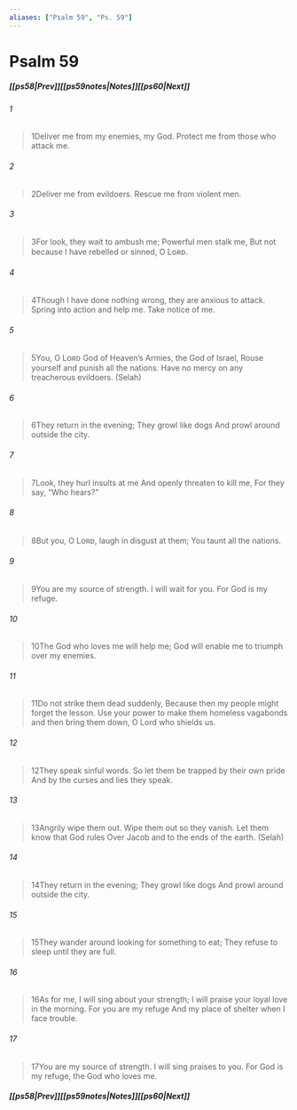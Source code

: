 ```yaml
---
aliases: ["Psalm 59", "Ps. 59"]
---
```

# Psalm 59
##### <span class=arrow-left></span>[[ps58|Prev]]<span class=navigation-separator></span>[[ps59notes|Notes]]<span class=navigation-separator></span>[[ps60|Next]]<span class=arrow-right></span>
###### 1
><span class=verse-first-poetry>1</span>Deliver me from my enemies, my God.
>Protect me from those who attack me.
###### 2
><span class=verse-body-poetry>2</span>Deliver me from evildoers.
>Rescue me from violent men.
###### 3
><span class=verse-body-poetry>3</span>For look, they wait to ambush me;
>Powerful men stalk me,
>But not because I have rebelled or sinned, O Lᴏʀᴅ.
###### 4
><span class=verse-body-poetry>4</span>Though I have done nothing wrong, they are anxious to attack.
>Spring into action and help me. Take notice of me.
###### 5
><span class=verse-body-poetry>5</span>You, O Lᴏʀᴅ God of Heaven’s Armies, the God of Israel,
>Rouse yourself and punish all the nations.
>Have no mercy on any treacherous evildoers. (Selah)
###### 6
><span class=verse-body-poetry>6</span>They return in the evening;
>They growl like dogs
>And prowl around outside the city.
###### 7
><span class=verse-body-poetry>7</span>Look, they hurl insults at me
>And openly threaten to kill me,
>For they say,
><span class=poetry-quote-double>“</span>Who hears?”
###### 8
><span class=verse-body-poetry>8</span>But you, O Lᴏʀᴅ, laugh in disgust at them;
>You taunt all the nations.
<div class=paragraph-break></div>

###### 9
><span class=verse-first-poetry>9</span>You are my source of strength. I will wait for you.
>For God is my refuge.
###### 10
><span class=verse-body-poetry>10</span>The God who loves me will help me;
>God will enable me to triumph over my enemies.
###### 11
><span class=verse-body-poetry>11</span>Do not strike them dead suddenly,
>Because then my people might forget the lesson.
>Use your power to make them homeless vagabonds and then bring them down,
>O Lord who shields us.
###### 12
><span class=verse-body-poetry>12</span>They speak sinful words.
>So let them be trapped by their own pride
>And by the curses and lies they speak.
###### 13
><span class=verse-body-poetry>13</span>Angrily wipe them out. Wipe them out so they vanish.
>Let them know that God rules
>Over Jacob and to the ends of the earth. (Selah)
###### 14
><span class=verse-body-poetry>14</span>They return in the evening;
>They growl like dogs
>And prowl around outside the city.
###### 15
><span class=verse-body-poetry>15</span>They wander around looking for something to eat;
>They refuse to sleep until they are full.
<div class=paragraph-break></div>

###### 16
><span class=verse-first-poetry>16</span>As for me, I will sing about your strength;
>I will praise your loyal love in the morning.
>For you are my refuge
>And my place of shelter when I face trouble.
###### 17
><span class=verse-body-poetry>17</span>You are my source of strength. I will sing praises to you.
>For God is my refuge, the God who loves me.
##### <span class=arrow-left></span>[[ps58|Prev]]<span class=navigation-separator></span>[[ps59notes|Notes]]<span class=navigation-separator></span>[[ps60|Next]]<span class=arrow-right></span>